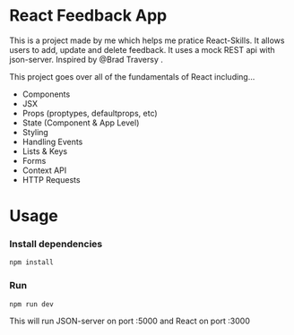 # React Feedback App

This is a project made by me which helps me pratice React-Skills. It allows users to add, update and delete feedback. It uses a mock REST api with json-server. Inspired by @Brad Traversy .

This project goes over all of the fundamentals of React including...

- Components
- JSX
- Props (proptypes, defaultprops, etc)
- State (Component & App Level)
- Styling
- Handling Events
- Lists & Keys
- Forms
- Context API
- HTTP Requests

# Usage

### Install dependencies

```bash
npm install
```

### Run

```bash
npm run dev
```

This will run JSON-server on port :5000 and React on port :3000
